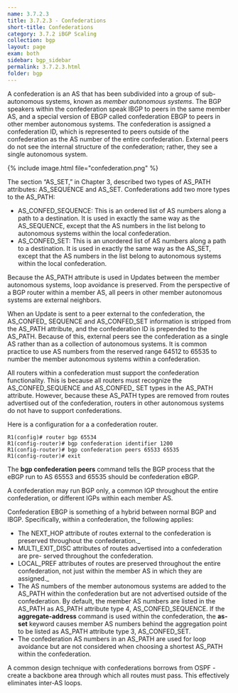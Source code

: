 ```yaml
---
name: 3.7.2.3
title: 3.7.2.3 - Confederations
short-title: Confederations
category: 3.7.2 iBGP Scaling
collection: bgp
layout: page
exam: both
sidebar: bgp_sidebar
permalink: 3.7.2.3.html
folder: bgp
---
```

A confederation is an AS that has been subdivided into a group of sub-autonomous systems, known as *member autonomous systems*. The BGP speakers within the confederation speak IBGP to peers in the same member AS, and a special version of EBGP called confederation EBGP to peers in other member autonomous systems. The confederation is assigned a confederation ID, which is represented to peers outside of the confederation as the AS number of the entire confederation. External peers do not see the internal structure of the confederation; rather, they see a single autonomous system.

{% include image.html file="confederation.png" %}

The section “AS\_SET,” in Chapter 3, described two types of AS\_PATH attributes: AS\_SEQUENCE and AS\_SET. Confederations add two more types to the AS\_PATH:
- AS\_CONFED\_SEQUENCE: This is an ordered list of AS numbers along a path to a destination. It is used in exactly the same way as the AS\_SEQUENCE, except that the AS numbers in the list belong to autonomous systems within the local confederation.
- AS\_CONFED\_SET: This is an unordered list of AS numbers along a path to a destination. It is used in exactly the same way as the AS\_SET, except that the AS numbers in the list belong to autonomous systems within the local confederation.

Because the AS\_PATH attribute is used in Updates between the member autonomous systems, loop avoidance is preserved. From the perspective of a BGP router within a member AS, all peers in other member autonomous systems are external neighbors.

When an Update is sent to a peer external to the confederation, the AS\_CONFED\_ SEQUENCE and AS\_CONFED\_SET information is stripped from the AS\_PATH attribute, and the confederation ID is prepended to the AS\_PATH. Because of this, external peers see the confederation as a single AS rather than as a collection of autonomous systems. It is common practice to use AS numbers from the reserved range 64512 to 65535 to number the member autonomous systems within a confederation.

All routers within a confederation must support the confederation functionality. This is because all routers must recognize the AS_CONFED_SEQUENCE and AS_CONFED_ SET types in the AS_PATH attribute. However, because these AS_PATH types are removed from routes advertised out of the confederation, routers in other autonomous systems do not have to support confederations.

Here is a configuration for a a confederation router.
```
R1(config)# router bgp 65534
R1(config-router)# bgp confederation identifier 1200
R1(config-router)# bgp confederation peers 65533 65535
R1(config-router)# exit
```
The **bgp confederation peers** command tells the BGP process that the eBGP run to AS 65553 and 65535 should be confederation eBGP.

A confederation may run BGP only, a common IGP throughout the entire confederation, or different IGPs within each member AS.

Confederation EBGP is something of a hybrid between normal BGP and IBGP. Specifically, within a confederation, the following applies:
- The NEXT_HOP attribute of routes external to the confederation is preserved throughout the confederation._
- MULTI_EXIT_DISC attributes of routes advertised into a confederation are pre- served throughout the confederation.
- LOCAL_PREF attributes of routes are preserved throughout the entire confederation, not just within the member AS in which they are assigned._
- The AS numbers of the member autonomous systems are added to the AS_PATH within the confederation but are not advertised outside of the confederation. By default, the member AS numbers are listed in the AS_PATH as AS_PATH attribute type 4, AS_CONFED_SEQUENCE. If the **aggregate-address** command is used within the confederation, the **as-set** keyword causes member AS numbers behind the aggregation point to be listed as AS_PATH attribute type 3, AS_CONFED_SET.
- The confederation AS numbers in an AS_PATH are used for loop avoidance but are not considered when choosing a shortest AS_PATH within the confederation.

A common design technique with confederations borrows from OSPF - create a backbone area through which all routes must pass. This effectively eliminates inter-AS loops.

